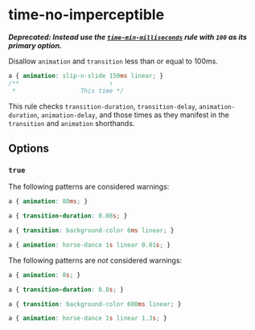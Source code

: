 # time-no-imperceptible

***Deprecated: Instead use the [`time-min-milliseconds`](../time-min-milliseconds/README.md) rule with `100` as its primary option.***

Disallow `animation` and `transition` less than or equal to 100ms.

```css
a { animation: slip-n-slide 150ms linear; }
/**                         ↑
 *                  This time */
```

This rule checks `transition-duration`, `transition-delay`, `animation-duration`, `animation-delay`, and those times as they manifest in the `transition` and `animation` shorthands.

## Options

### `true`

The following patterns are considered warnings:

```css
a { animation: 80ms; }
```

```css
a { transition-duration: 0.08s; }
```

```css
a { transition: background-color 6ms linear; }
```

```css
a { animation: horse-dance 1s linear 0.01s; }
```

The following patterns are *not* considered warnings:

```css
a { animation: 8s; }
```

```css
a { transition-duration: 0.8s; }
```

```css
a { transition: background-color 600ms linear; }
```

```css
a { animation: horse-dance 1s linear 1.3s; }
```
